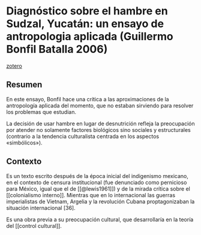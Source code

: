 # Diagnóstico sobre el hambre en Sudzal, Yucatán: un ensayo de antropologia aplicada (Guillermo Bonfil Batalla 2006)
[zotero](zotero://select/items/@bonfilbatalla2006)

## Resumen
En este ensayo, Bonfil hace una crítica a las aproximaciones de la antropología aplicada del momento, que no estaban sirviendo para resolver los problemas que estudian.

La decisión de usar hambre en lugar de desnutrición refleja la preocupación por atender no solamente factores biológicos sino sociales y estructurales (contrario a la tendencia culturalista centrada en los aspectos «simbólicos»).

## Contexto

Es un texto escrito después de la época inicial del indigenismo mexicano, en el contexto de censura institucional (fue denunciado como pernicioso para México, igual que el de [[@lewis1961]]) y de la mirada crítica sobre el [[colonialismo interno]]. Mientras que en lo internacional las guerras imperialistas de Vietnam, Argelia y la revolución Cubana proptagonizaban la situación internacional [36].

Es una obra previa a su preocupación cultural, que desarrollaría en la teoría del [[control cultural]].

